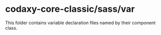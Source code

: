 # codaxy-core-classic/sass/var

This folder contains variable declaration files named by their component class.
